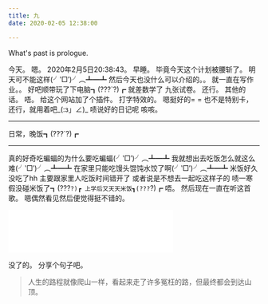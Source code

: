 ```yaml
---
title: 九
date: 2020-02-05 12:38:00

---
```

What's past is prologue.

<!--more-->

今天。
嗯。
2020年2月5日20:38:43。
早睡。
毕竟今天这个计划被腰斩了。
明天可不能这样(╯‵□′)╯︵┻━┻
然后今天也没什么可以介绍的。。
就一直在写作业。。
好吧顺带玩了下电脑┓(???`?)┏
就差数学了
九张试卷。
还行。
其他的话。
唔。
给这个网站加了个插件。
打字特效的。
嗯挺好的= =
也不是特别卡，还行，就用着吧_(:з」∠)_
啧说好的日记呢
咳咳。


----------

日常，晚饭┓(???`?)┏


----------


真的好奇吃蝙蝠的为什么要吃蝙蝠(╯‵□′)╯︵┻━┻
我就想出去吃饭怎么就这么难(╯‵□′)╯︵┻━┻
在家里只能吃馒头馄饨水饺了啊(╯‵□′)╯︵┻━┻
米饭好久没吃了hh
主要跟家里人吃饭时间错开了
或者说是不想去一起吃这样子的
啧一寒假没碰米饭了┓(???`?)┏
上学后又天天米饭┓(???`?)┏
唔。
然后现在一直在听这首歌。
嗯偶然看见然后便觉得挺不错的。

<iframe frameborder="no" border="0" marginwidth="0" marginheight="0" width=330 height=86 src="//music.163.com/outchain/player?type=2&id=1336990977&auto=1&height=66"></iframe>

没了的。
分享个句子吧。


> 人生的路程就像爬山一样，看起来走了许多冤枉的路，但最终都会到达山顶。


[1]: https://wansz.xyz/usr/uploads/2020/02/3034231563.jpg
[2]: https://wansz.xyz/usr/uploads/2020/02/546530475.jpg